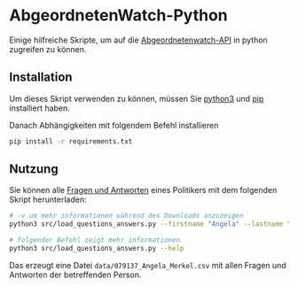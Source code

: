 # AbgeordnetenWatch-Python

Einige hilfreiche Skripte, um auf die [Abgeordnetenwatch-API](https://www.abgeordnetenwatch.de/) in python zugreifen zu können.

## Installation

Um dieses Skript verwenden zu können, müssen Sie [python3](https://www.python.org/) und [pip](https://packaging.python.org/en/latest/tutorials/installing-packages/) installiert haben.

Danach Abhängigkeiten mit folgendem Befehl installieren
```sh
pip install -r requirements.txt
```

## Nutzung

Sie können alle [Fragen und Antworten](https://www.abgeordnetenwatch.de/) eines Politikers mit dem folgenden Skript herunterladen:

```sh
# -v um mehr informationen während des Downloads anzuzeigen
python3 src/load_questions_answers.py --firstname "Angela" --lastname "Merkel"

# folgender Befehl zeigt mehr informationen
python3 src/load_questions_answers.py --help
```

Das erzeugt eine Datei `data/079137_Angela_Merkel.csv` mit allen Fragen und Antworten der betreffenden Person.
